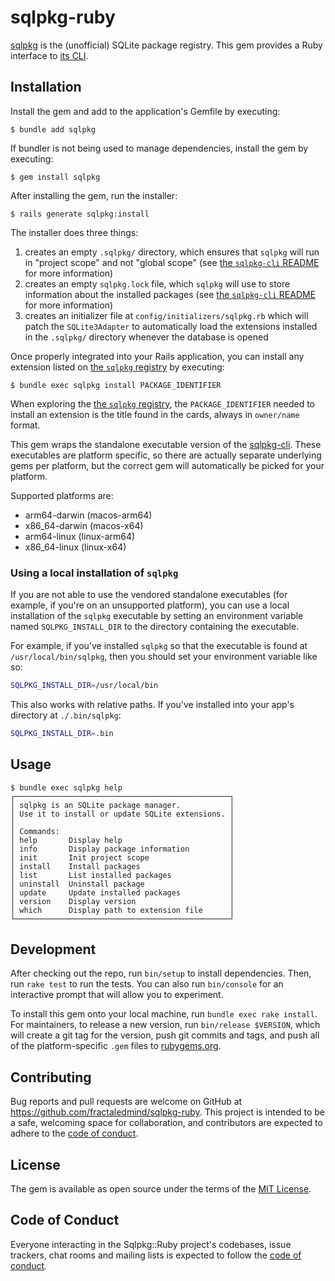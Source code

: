 # sqlpkg-ruby

[sqlpkg](https://sqlpkg.org/) is the (unofficial) SQLite package registry. This gem provides a Ruby interface to [its CLI](https://github.com/nalgeon/sqlpkg-cli).

## Installation

Install the gem and add to the application's Gemfile by executing:

    $ bundle add sqlpkg

If bundler is not being used to manage dependencies, install the gem by executing:

    $ gem install sqlpkg

After installing the gem, run the installer:

    $ rails generate sqlpkg:install

The installer does three things:

1. creates an empty `.sqlpkg/` directory, which ensures that `sqlpkg` will run in "project scope" and not "global scope" (see [the `sqlpkg-cli` README](https://github.com/nalgeon/sqlpkg-cli#project-vs-global-scope) for more information)
2. creates an empty `sqlpkg.lock` file, which `sqlpkg` will use to store information about the installed packages (see [the `sqlpkg-cli` README](https://github.com/nalgeon/sqlpkg-cli#lockfile) for more information)
3. creates an initializer file at `config/initializers/sqlpkg.rb` which will patch the `SQLite3Adapter` to automatically load the extensions installed in the `.sqlpkg/` directory whenever the database is opened

Once properly integrated into your Rails application, you can install any extension listed on [the `sqlpkg` registry](https://sqlpkg.org/all/) by executing:

    $ bundle exec sqlpkg install PACKAGE_IDENTIFIER

When exploring the [the `sqlpkg` registry](https://sqlpkg.org/all/), the `PACKAGE_IDENTIFIER` needed to install an extension is the title found in the cards, always in `owner/name` format.

This gem wraps the standalone executable version of the [sqlpkg-cli](https://github.com/nalgeon/sqlpkg-cli#download-and-install-preferred-method). These executables are platform specific, so there are actually separate underlying gems per platform, but the correct gem will automatically be picked for your platform.

Supported platforms are:

* arm64-darwin (macos-arm64)
* x86_64-darwin (macos-x64)
* arm64-linux (linux-arm64)
* x86_64-linux (linux-x64)

### Using a local installation of `sqlpkg`

If you are not able to use the vendored standalone executables (for example, if you're on an unsupported platform), you can use a local installation of the `sqlpkg` executable by setting an environment variable named `SQLPKG_INSTALL_DIR` to the directory containing the executable.

For example, if you've installed `sqlpkg` so that the executable is found at `/usr/local/bin/sqlpkg`, then you should set your environment variable like so:

``` sh
SQLPKG_INSTALL_DIR=/usr/local/bin
```

This also works with relative paths. If you've installed into your app's directory at `./.bin/sqlpkg`:

``` sh
SQLPKG_INSTALL_DIR=.bin
```

## Usage

```shell
$ bundle exec sqlpkg help
┌────────────────────────────────────────────────┐
│ sqlpkg is an SQLite package manager.           │
│ Use it to install or update SQLite extensions. │
│                                                │
│ Commands:                                      │
│ help       Display help                        │
│ info       Display package information         │
│ init       Init project scope                  │
│ install    Install packages                    │
│ list       List installed packages             │
│ uninstall  Uninstall package                   │
│ update     Update installed packages           │
│ version    Display version                     │
│ which      Display path to extension file      │
└────────────────────────────────────────────────┘
```

## Development

After checking out the repo, run `bin/setup` to install dependencies. Then, run `rake test` to run the tests. You can also run `bin/console` for an interactive prompt that will allow you to experiment.

To install this gem onto your local machine, run `bundle exec rake install`. For maintainers, to release a new version, run `bin/release $VERSION`, which will create a git tag for the version, push git commits and tags, and push all of the platform-specific `.gem` files to [rubygems.org](https://rubygems.org).

## Contributing

Bug reports and pull requests are welcome on GitHub at https://github.com/fractaledmind/sqlpkg-ruby. This project is intended to be a safe, welcoming space for collaboration, and contributors are expected to adhere to the [code of conduct](https://github.com/fractaledmind/sqlpkg-ruby/blob/main/CODE_OF_CONDUCT.md).

## License

The gem is available as open source under the terms of the [MIT License](https://opensource.org/licenses/MIT).

## Code of Conduct

Everyone interacting in the Sqlpkg::Ruby project's codebases, issue trackers, chat rooms and mailing lists is expected to follow the [code of conduct](https://github.com/fractaledmind/sqlpkg-ruby/blob/main/CODE_OF_CONDUCT.md).
